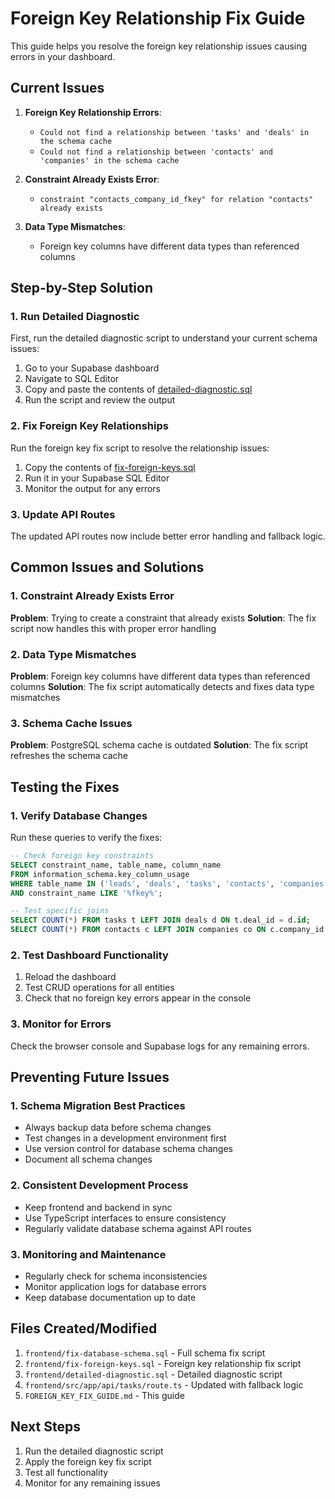 # Foreign Key Relationship Fix Guide

This guide helps you resolve the foreign key relationship issues causing errors in your dashboard.

## Current Issues

1. **Foreign Key Relationship Errors**:
   - `Could not find a relationship between 'tasks' and 'deals' in the schema cache`
   - `Could not find a relationship between 'contacts' and 'companies' in the schema cache`

2. **Constraint Already Exists Error**:
   - `constraint "contacts_company_id_fkey" for relation "contacts" already exists`

3. **Data Type Mismatches**:
   - Foreign key columns have different data types than referenced columns

## Step-by-Step Solution

### 1. Run Detailed Diagnostic

First, run the detailed diagnostic script to understand your current schema issues:

1. Go to your Supabase dashboard
2. Navigate to SQL Editor
3. Copy and paste the contents of [detailed-diagnostic.sql](file:///c:/Users/sathi/OneDrive/Desktop/NextGen_AI/Travels/frontend/detailed-diagnostic.sql)
4. Run the script and review the output

### 2. Fix Foreign Key Relationships

Run the foreign key fix script to resolve the relationship issues:

1. Copy the contents of [fix-foreign-keys.sql](file:///c:/Users/sathi/OneDrive/Desktop/NextGen_AI/Travels/frontend/fix-foreign-keys.sql)
2. Run it in your Supabase SQL Editor
3. Monitor the output for any errors

### 3. Update API Routes

The updated API routes now include better error handling and fallback logic.

## Common Issues and Solutions

### 1. Constraint Already Exists Error

**Problem**: Trying to create a constraint that already exists
**Solution**: The fix script now handles this with proper error handling

### 2. Data Type Mismatches

**Problem**: Foreign key columns have different data types than referenced columns
**Solution**: The fix script automatically detects and fixes data type mismatches

### 3. Schema Cache Issues

**Problem**: PostgreSQL schema cache is outdated
**Solution**: The fix script refreshes the schema cache

## Testing the Fixes

### 1. Verify Database Changes

Run these queries to verify the fixes:

```sql
-- Check foreign key constraints
SELECT constraint_name, table_name, column_name
FROM information_schema.key_column_usage
WHERE table_name IN ('leads', 'deals', 'tasks', 'contacts', 'companies')
AND constraint_name LIKE '%fkey%';

-- Test specific joins
SELECT COUNT(*) FROM tasks t LEFT JOIN deals d ON t.deal_id = d.id;
SELECT COUNT(*) FROM contacts c LEFT JOIN companies co ON c.company_id = co.id;
```

### 2. Test Dashboard Functionality

1. Reload the dashboard
2. Test CRUD operations for all entities
3. Check that no foreign key errors appear in the console

### 3. Monitor for Errors

Check the browser console and Supabase logs for any remaining errors.

## Preventing Future Issues

### 1. Schema Migration Best Practices

- Always backup data before schema changes
- Test changes in a development environment first
- Use version control for database schema changes
- Document all schema changes

### 2. Consistent Development Process

- Keep frontend and backend in sync
- Use TypeScript interfaces to ensure consistency
- Regularly validate database schema against API routes

### 3. Monitoring and Maintenance

- Regularly check for schema inconsistencies
- Monitor application logs for database errors
- Keep database documentation up to date

## Files Created/Modified

1. `frontend/fix-database-schema.sql` - Full schema fix script
2. `frontend/fix-foreign-keys.sql` - Foreign key relationship fix script
3. `frontend/detailed-diagnostic.sql` - Detailed diagnostic script
4. `frontend/src/app/api/tasks/route.ts` - Updated with fallback logic
5. `FOREIGN_KEY_FIX_GUIDE.md` - This guide

## Next Steps

1. Run the detailed diagnostic script
2. Apply the foreign key fix script
3. Test all functionality
4. Monitor for any remaining issues